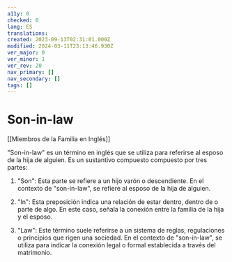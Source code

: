 ```yaml
---
a11y: 0
checked: 0
lang: ES
translations: 
created: 2023-09-13T02:31:01.000Z
modified: 2024-03-11T23:13:46.930Z
ver_major: 0
ver_minor: 1
ver_rev: 20
nav_primary: []
nav_secondary: []
tags: []
---
```

# Son-in-law

[[Miembros de la Familia en Inglés]]

"Son-in-law" es un término en inglés que se utiliza para referirse al esposo de la hija de alguien. Es un sustantivo compuesto compuesto por tres partes:

1. "Son": Esta parte se refiere a un hijo varón o descendiente. En el contexto de "son-in-law", se refiere al esposo de la hija de alguien.
    
2. "In": Esta preposición indica una relación de estar dentro, dentro de o parte de algo. En este caso, señala la conexión entre la familia de la hija y el esposo.
    
3. "Law": Este término suele referirse a un sistema de reglas, regulaciones o principios que rigen una sociedad. En el contexto de "son-in-law", se utiliza para indicar la conexión legal o formal establecida a través del matrimonio.